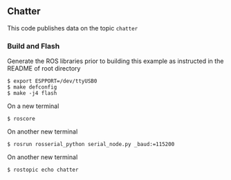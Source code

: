 ## Chatter

This code publishes data on the topic `chatter`

### Build and Flash

Generate the ROS libraries prior to building this example as instructed in the README of root directory

```
$ export ESPPORT=/dev/ttyUSB0
$ make defconfig
$ make -j4 flash
```

On a new terminal

```
$ roscore
```

On another new terminal

```
$ rosrun rosserial_python serial_node.py _baud:=115200
```

On another new terminal

```
$ rostopic echo chatter
```

